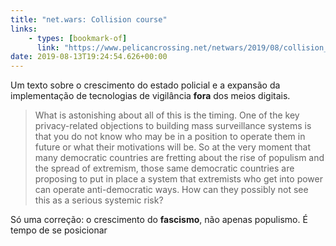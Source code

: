 ```yaml
---
title: "net.wars: Collision course"
links:
    - types: [bookmark-of]
      link: "https://www.pelicancrossing.net/netwars/2019/08/collision_course.html"
date: 2019-08-13T19:24:54.626+00:00
---
```


Um texto sobre o crescimento do estado policial e a expansão da implementação de tecnologias de vigilância **fora** dos meios digitais.

> What is astonishing about all of this is the timing. One of the key privacy-related objections to building mass surveillance systems is that you do not know who may be in a position to operate them in future or what their motivations will be. So at the very moment that many democratic countries are fretting about the rise of populism and the spread of extremism, those same democratic countries are proposing to put in place a system that extremists who get into power can operate anti-democratic ways. How can they possibly not see this as a serious systemic risk?

Só uma correção: o crescimento do **fascismo**, não apenas populismo. É tempo de se posicionar
